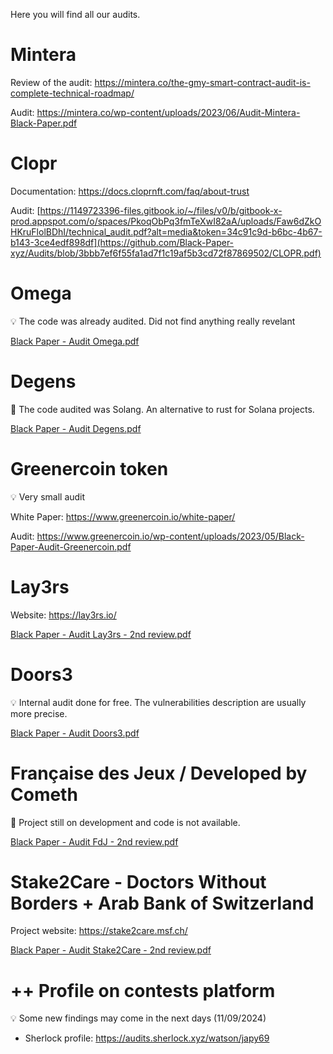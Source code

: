 Here you will find all our audits.

# Mintera

Review of the audit: https://mintera.co/the-gmy-smart-contract-audit-is-complete-technical-roadmap/

Audit: https://mintera.co/wp-content/uploads/2023/06/Audit-Mintera-Black-Paper.pdf

# Clopr

Documentation: https://docs.cloprnft.com/faq/about-trust

Audit: [https://1149723396-files.gitbook.io/~/files/v0/b/gitbook-x-prod.appspot.com/o/spaces/PkoqObPq3fmTeXwI82aA/uploads/Faw6dZkOHKruFlolBDhI/technical_audit.pdf?alt=media&token=34c91c9d-b6bc-4b67-b143-3ce4edf898df](https://github.com/Black-Paper-xyz/Audits/blob/3bbb7ef6f55fa1ad7f1c19af5b3cd72f87869502/CLOPR.pdf)

# Omega

<aside>
💡 The code was already audited. Did not find anything really revelant
</aside>

[Black Paper - Audit Omega.pdf](https://github.com/Black-Paper-xyz/Audits/blob/3bbb7ef6f55fa1ad7f1c19af5b3cd72f87869502/OMEGA.pdf)

# Degens

<aside>
🚨 The code audited was Solang. An alternative to rust for Solana projects.
</aside>

[Black Paper - Audit Degens.pdf](https://github.com/Black-Paper-xyz/Audits/blob/3bbb7ef6f55fa1ad7f1c19af5b3cd72f87869502/DEGENS.pdf)

# Greenercoin token

<aside>
💡 Very small audit

</aside>

White Paper: https://www.greenercoin.io/white-paper/

Audit: https://www.greenercoin.io/wp-content/uploads/2023/05/Black-Paper-Audit-Greenercoin.pdf

# Lay3rs

Website: https://lay3rs.io/

[Black Paper - Audit Lay3rs - 2nd review.pdf](https://github.com/Black-Paper-xyz/Audits/blob/3bbb7ef6f55fa1ad7f1c19af5b3cd72f87869502/LAY3RS.pdf)

# Doors3

<aside>
💡 Internal audit done for free. The vulnerabilities description are usually more precise.
</aside>

[Black Paper - Audit Doors3.pdf](https://github.com/Black-Paper-xyz/Audits/blob/e63b3b59ab7a6027d5533b2e95b200f1aef04426/DOORS3.pdf)

# Française des Jeux / Developed by Cometh

<aside>
🚧 Project still on development and code is not available.
</aside>

[Black Paper - Audit FdJ - 2nd review.pdf](https://github.com/Black-Paper-xyz/Audits/blob/71553b74f95cfdbb26d474f3b2c9b9f4d62782a7/FDJ.pdf)

# Stake2Care - Doctors Without Borders + Arab Bank of Switzerland

Project website: https://stake2care.msf.ch/

[Black Paper - Audit Stake2Care - 2nd review.pdf](https://github.com/Cadmos-finance/Stake2Care-sc/blob/eb67626e588c0fedb2c0968147da6cda0f7bf48a/audits/25-06-2024_BlackPaper.pdf)

# ++ Profile on contests platform

<aside>
💡 Some new findings may come in the next days (11/09/2024)
</aside>

- Sherlock profile: https://audits.sherlock.xyz/watson/japy69
